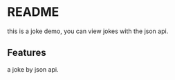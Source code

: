# README

this is a joke demo, you can view jokes with the json api.

## Features

a joke by json api.